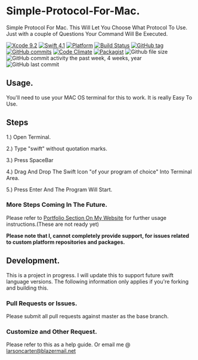 # Simple-Protocol-For-Mac.
Simple Protocol For Mac. This Will Let You Choose What Protocol To Use. Just with a couple of Questions Your Command Will Be Executed.

[![Xcode 9.2](https://img.shields.io/badge/Xcode-9-blue.svg)](https://developer.apple.com/xcode/)
[![Swift 4.1](https://img.shields.io/badge/Swift-4-blue.svg)](https://swift.org/)
[![Platform](https://img.shields.io/badge/platforms-macOS-blue.svg)](https://developer.apple.com/platforms/)
[![Build Status](https://travis-ci.org/attaswift/Attabench.svg?branch=master)](https://travis-ci.org/attaswift/Attabench)
[![GitHub tag](https://img.shields.io/github/tag/expressjs/express.svg)](1.0)
[![GitHub commits](https://img.shields.io/github/commits-since/SubtitleEdit/subtitleedit/3.4.7.svg)](1.0)
[![Code Climate](https://img.shields.io/codeclimate/maintainability-percentage/angular/angular.js.svg)](92)
[![Packagist](https://img.shields.io/packagist/l/doctrine/orm.svg)](MIT)
![Github file size](https://img.shields.io/github/size/webcaetano/craft/build/phaser-craft.min.js.svg)
![GitHub commit activity the past week, 4 weeks, year](https://img.shields.io/github/commit-activity/y/eslint/eslint.svg)
![GitHub last commit](https://img.shields.io/github/last-commit/google/skia.svg)




## Usage.

You'll need to use your MAC OS terminal for this to work. It is really Easy To Use.

##  Steps

1.) Open Terminal.

2.) Type "swift" without quotation marks.

3.) Press SpaceBar

4.) Drag And Drop The Swift Icon "of your program of choice" Into Terminal Area.

5.) Press Enter And The Program Will Start.

### More Steps Coming In The Future.

Please refer to [Portfolio Section On My Website](https://larsoncarter.website) for further usage instructions.(These are not ready yet)

**Please note that I, cannot completely provide support, for issues related to custom platform repositories and packages.**

## Development.

This is a project in progress. I will update this to support future swift language versions. The following information only applies if you're forking and building this.

### Pull Requests or Issues.

Please submit all pull requests against master as the base branch.

### Customize and Other Request.

Please refer to this as a help guide. Or email me @ larsoncarter@blazermail.net
